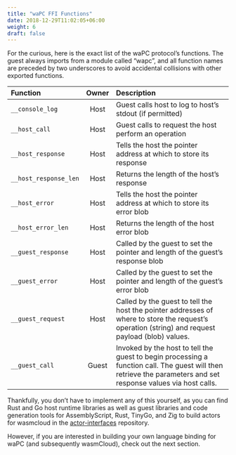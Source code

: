 ```yaml
---
title: "waPC FFI Functions"
date: 2018-12-29T11:02:05+06:00
weight: 6
draft: false
---
```

For the curious, here is the exact list of the waPC protocol’s functions. The guest always imports from a module called “wapc”, and all function names are preceded by two underscores to avoid accidental collisions with other exported functions.

| Function | Owner | Description |
| :-- | :--: | :-- |
| `__console_log` | Host | Guest calls host to log to host’s stdout (if permitted) |
| `__host_call` | Host | Guest calls to request the host perform an operation |
| `__host_response` | Host | Tells the host the pointer address at which to store its response |
| `__host_response_len` | Host | Returns the length of the host’s response |
| `__host_error` | Host | Tells the host the pointer address at which to store its error blob |
| `__host_error_len` | Host | Returns the length of the host error blob |
| `__guest_response` | Host | Called by the guest to set the pointer and length of the guest’s response blob |
| `__guest_error` | Host | Called by the guest to set the pointer and length of the guest’s error blob |
| `__guest_request` | Host | Called by the guest to tell the host the pointer addresses of where to store the request’s operation (string) and request payload (blob) values. |
| `__guest_call` | Guest | Invoked by the host to tell the guest to begin processing a function call. The guest will then retrieve the parameters and set response values via host calls. |

Thankfully, you don’t have to implement any of this yourself, as you can find Rust and Go host runtime libraries as well as guest libraries and code generation tools for AssemblyScript, Rust, TinyGo, and Zig to build actors for wasmcloud in the [actor-interfaces](https://github.com/wasmcloud/actor-interfaces) repository.

However, if you are interested in building your own language binding for waPC (and subsequently wasmCloud), check out the next section.

